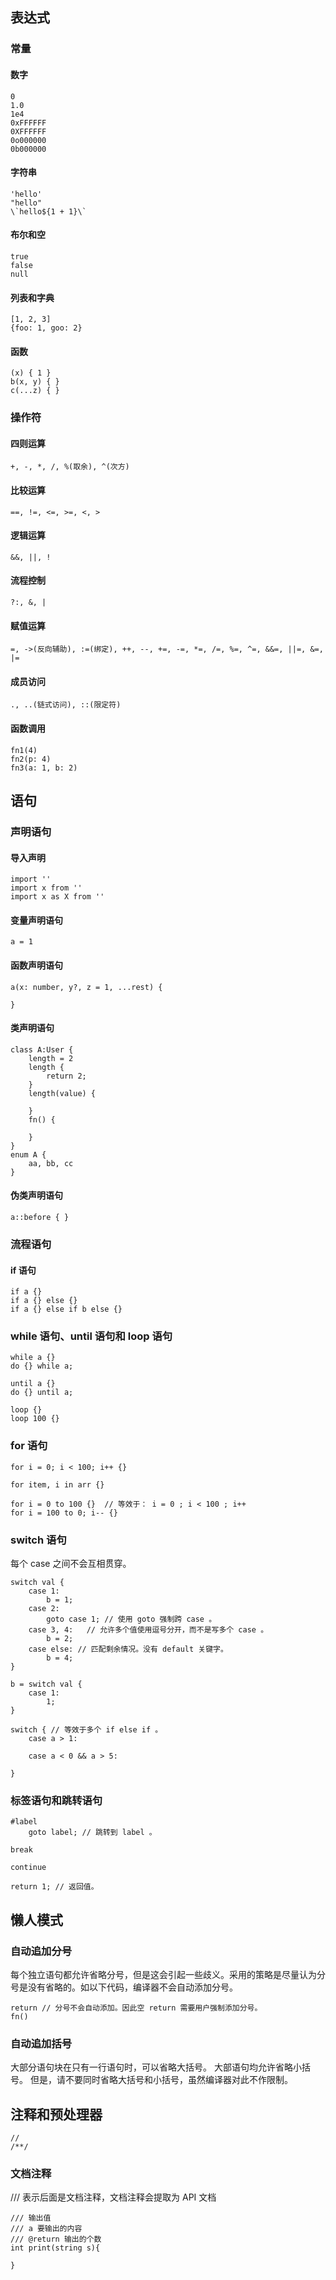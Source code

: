 
## 表达式

### 常量

#### 数字
```
0
1.0
1e4
0xFFFFFF
0XFFFFFF
0o000000
0b000000
```

#### 字符串
```
'hello'
"hello"
\`hello${1 + 1}\`
```

#### 布尔和空
```
true
false
null
```

#### 列表和字典
```
[1, 2, 3]
{foo: 1, goo: 2}
```
    
#### 函数
```
(x) { 1 }
b(x, y) { }
c(...z) { }
```

### 操作符

#### 四则运算
```
+, -, *, /, %(取余), ^(次方)
```

#### 比较运算
```
==, !=, <=, >=, <, >
```

#### 逻辑运算
```
&&, ||, !
```

#### 流程控制
```
?:, &, |
```

#### 赋值运算
```
=, ->(反向辅助), :=(绑定), ++, --, +=, -=, *=, /=, %=, ^=, &&=, ||=, &=, |=
```

#### 成员访问
```
., ..(链式访问), ::(限定符)
```

#### 函数调用
```
fn1(4)
fn2(p: 4)
fn3(a: 1, b: 2)
```

## 语句

### 声明语句

#### 导入声明
```
import ''
import x from ''
import x as X from ''
```

#### 变量声明语句
```
a = 1
```

#### 函数声明语句
```
a(x: number, y?, z = 1, ...rest) {

}
```

#### 类声明语句
```
class A:User {
    length = 2
    length {
        return 2;
    }
    length(value) {
         
    }
    fn() {

    }
}
enum A {
    aa, bb, cc
}
```

#### 伪类声明语句
```
a::before { }
```

### 流程语句
    
#### if 语句
```
if a {}
if a {} else {}
if a {} else if b else {}
```

### while 语句、until 语句和 loop 语句
```
while a {}
do {} while a;

until a {}
do {} until a;

loop {}
loop 100 {}
```

### for 语句
```
for i = 0; i < 100; i++ {}   

for item, i in arr {}

for i = 0 to 100 {}  // 等效于： i = 0 ; i < 100 ; i++
for i = 100 to 0; i-- {}
```

### switch 语句
每个 case 之间不会互相贯穿。

```
switch val {
    case 1:
        b = 1;
    case 2:
        goto case 1; // 使用 goto 强制跨 case 。
    case 3, 4:   // 允许多个值使用逗号分开，而不是写多个 case 。
        b = 2;
    case else: // 匹配剩余情况。没有 default 关键字。
        b = 4;
}

b = switch val {
    case 1:
        1;
}

switch { // 等效于多个 if else if 。
    case a > 1:
    
    case a < 0 && a > 5:
    
}
```

### 标签语句和跳转语句
```
#label
    goto label; // 跳转到 label 。
    
break

continue
    
return 1; // 返回值。
```

## 懒人模式

### 自动追加分号
每个独立语句都允许省略分号，但是这会引起一些歧义。采用的策略是尽量认为分号是没有省略的。如以下代码，编译器不会自动添加分号。
    
    return // 分号不会自动添加。因此空 return 需要用户强制添加分号。
    fn() 

### 自动追加括号
大部分语句块在只有一行语句时，可以省略大括号。
大部语句均允许省略小括号。
但是，请不要同时省略大括号和小括号，虽然编译器对此不作限制。

## 注释和预处理器
```
//
/**/
```

### 文档注释

/// 表示后面是文档注释，文档注释会提取为 API 文档
    
    /// 输出值
    /// a 要输出的内容
    /// @return 输出的个数
    int print(string s){
    
    }


